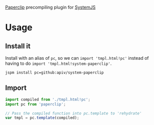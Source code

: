 [Paperclip](github.com/mojo-js/paperclip.js) precompiling plugin for [SystemJS](github.com/systemjs/systemjs)

# Usage

## Install it

Install with an alias of `pc`, so we can `import 'tmpl.html!pc'` instead of having to do `import 'tmpl.html!system-paperclip'`.

```
jspm install pc=github:apiv/system-paperclip
```

## Import

```js
import compiled from './tmpl.html!pc';
import pc from 'paperclip';

// Pass the compiled function into pc.template to 'rehydrate'
var tmpl = pc.template(compiled);
```

